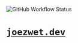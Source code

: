![GitHub Workflow Status](https://img.shields.io/github/workflow/status/joezwet/joezwet.dev/publish?style=flat-square)
# [`joezwet.dev`](https://joezwet.dev)

